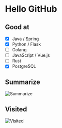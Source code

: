 # Hello GitHub

## Good at

- [x] Java / Spring
- [x] Python / Flask
- [ ] Golang
- [ ] JavaScript / Vue.js
- [ ] Rust
- [x] PostgreSQL

## Summarize

![Summarize](https://github-readme-stats.vercel.app/api?username=codeSu97&show_icons=true&count_private=true&theme=jolly&icon_color=5CBDD8&bg_color=15,123175,5B2749,777777&hide_title=true&hide_border=true)

## Visited
![Visited](https://count.getloli.com/get/@codeSu97?theme=gelbooru)
